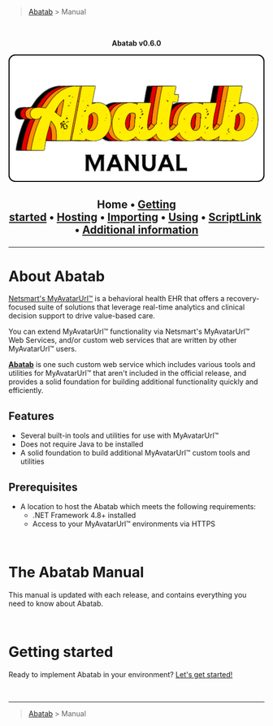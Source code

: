 > [Abatab][AbatabRepoUrl] > Manual

<br>
<div align="center">

  **Abatab v0.6.0**

  ![AbatabManualPng][AbatabManualPng]

  <h2>

  Home&nbsp;&bull;&nbsp;[Getting started][ManGettingStarted]&nbsp;&bull;&nbsp;[Hosting][ManHosting]&nbsp;&bull;&nbsp;[Importing][ManImporting]&nbsp;&bull;&nbsp;[Using][ManUsing]&nbsp;&bull;&nbsp;[ScriptLink][ManScriptLink]&nbsp;&bull;&nbsp;[Additional information][ManAdditionalInfo]

  </h2>
</div>

***

# About Abatab

[Netsmart's MyAvatarUrl™][MyAvatarUrl] is a behavioral health EHR that offers a recovery-focused suite of solutions that leverage real-time analytics and clinical decision support to drive value-based care.

You can extend MyAvatarUrl™ functionality via Netsmart's MyAvatarUrl™ Web Services, and/or custom web services that are written by other MyAvatarUrl™ users.

[**Abatab**][AbatabRepoUrl] is one such custom web service which includes various tools and utilities for MyAvatarUrl™ that aren't included in the official release, and provides a solid foundation for building additional functionality quickly and efficiently.

## Features

* Several built-in tools and utilities for use with MyAvatarUrl™
* Does not require Java to be installed
* A solid foundation to build additional MyAvatarUrl™ custom tools and utilities

## Prerequisites

* A location to host the Abatab which meets the following requirements:
  * .NET Framework 4.8+ installed
  * Access to your MyAvatarUrl™ environments via HTTPS

<br>

# The Abatab Manual

This manual is updated with each release, and contains everything you need to know about Abatab.

<br>

# Getting started

Ready to implement Abatab in your environment? [Let's get started!][ManGettingStarted]

<br>

***

> [Abatab][AbatabRepoUrl] > Manual

<!-- REFERENCE LINKS -->
[AbatabRepoUrl]: https://github.com/spectrum-health-systems/Abatab
[AbatabManualPng]: ../man/res/img/AbatabManual.png
[MyAvatarUrl]: https://www.ntst.com/Solutions-and-Services/Offerings/MyAvatarUrl
[ManHome]: ManHome.md
[ManGettingStarted]: ManGettingStarted.md
[ManHosting]: ManHosting.md
[ManImporting]: ManImporting.md
[ManUsing]: ManUsing.md
[ManScriptLink]: ManScriptLink.md
[ManAdditionalInfo]: ManAdditionalInfo.md
